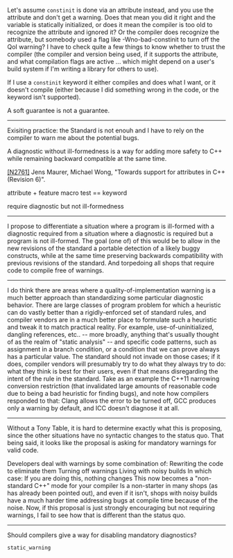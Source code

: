Let's assume `constinit` is done via an attribute instead, and you use the attribute and don't get a warning. Does that mean you did it right and the variable is statically initialized, or does it mean the compiler is too old to recognize the attribute and ignored it? Or the compiler does recognize the attribute, but somebody used a flag like -Wno-bad-constinit to turn off the QoI warning? I have to check quite a few things to know whether to trust the compiler (the compiler and version being used, if it supports the attribute, and what compilation flags are active ... which might depend on a user's build system if I'm writing a library for others to use).

If I use a `constinit` keyword it either compiles and does what I want, or it doesn't compile (either because I did something wrong in the code, or the keyword isn't supported).

A soft guarantee is not a guarantee.

-----------------

Exisiting practice: the Standard is not enouh and I have to rely on the compiler to warn me about the potential bugs.

A diagnostic without ill-formedness is a way for adding more safety to C++ while remaining backward compatible at the same time.

[[N2761]](http://www.open-std.org/jtc1/sc22/wg21/docs/papers/2008/n2761.pdf) Jens Maurer, Michael Wong, "Towards support for attributes in C++ (Revision 6)".

attribute + feature macro test == keyword

require diagnostic but not ill-formedness


--------

I propose to differentiate a situation where a program is ill-formed with a diagnostic required from a situation where a diagnostic is required but a program is not ill-formed. The goal (one of) of this would be to allow in the new revisions of the standard a portable detection of a likely buggy constructs, while at the same time preserving backwards compatibility with previous revisions of the standard.
And torpedoing all shops that require code to compile free of warnings.

--------

I do think there are areas where a quality-of-implementation warning is a much better approach than standardizing some particular diagnostic behavior. There are large classes of program problem for which a heuristic can do vastly better than a rigidly-enforced set of standard rules, and compiler vendors are in a much better place to formulate such a heuristic and tweak it to match practical reality. For example, use-of-uninitialized, dangling references, etc.. -- more broadly, anything that's usually thought of as the realm of "static analysis" -- and specific code patterns, such as assignment in a branch condition, or a condition that we can prove always has a particular value. The standard should not invade on those cases; if it does, compiler vendors will presumably try to do what they always try to do: what they think is best for their users, even if that means disregarding the intent of the rule in the standard. Take as an example the C++11 narrowing conversion restriction (that invalidated large amounts of reasonable code due to being a bad heuristic for finding bugs), and note how compilers responded to that: Clang allows the error to be turned off, GCC produces only a warning by default, and ICC doesn't diagnose it at all.

------------

Without a Tony Table, it is hard to determine exactly what this is proposing, since the other situations have no syntactic changes to the status quo.  That being said, it looks like the proposal is asking for mandatory warnings for valid code.

Developers deal with warnings by some combination of:
Rewriting the code to eliminate them
Turning off warnings
Living with noisy builds
In which case:
If you are doing this, nothing changes
This now becomes a "non-standard C++" mode for your compiler
Is a non-starter in many shops (as has already been pointed out), and even if it isn't, shops with noisy builds have a much harder time addressing bugs at compile time because of the noise.
Now, if this proposal is just strongly encouraging but not requiring warnings, I fail to see how that is different than the status quo.

---------

Should compilers give a way for disabling mandatory diagnostics?

`static_warning`
